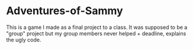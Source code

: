 # Adventures-of-Sammy
This is a game I made as a final project to a class. It was supposed to be a "group" project but my group members never helped + deadline, explains the ugly code. 
